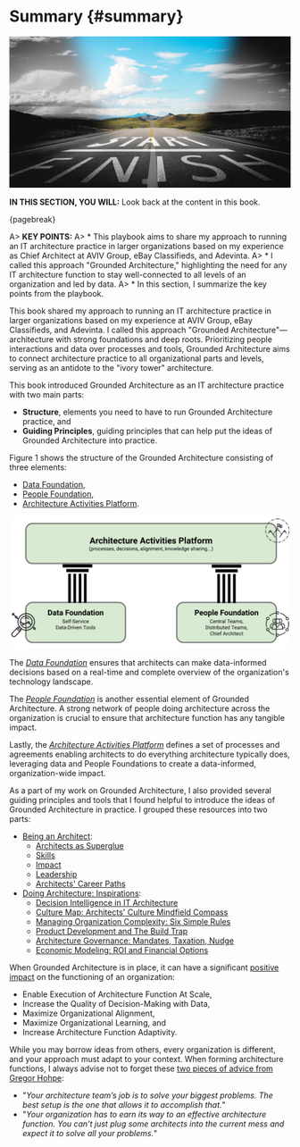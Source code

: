 

# Summary {#summary}

![image by gerd altmann from pixabay](assets/images/arch/road-g04cf0c3f8_1920.jpg)

**IN THIS SECTION, YOU WILL:** Look back at the content in this book.

{pagebreak}

A> **KEY POINTS:**
A> * This playbook aims to share my approach to running an IT architecture practice in larger organizations based on my experience as Chief Architect at AVIV Group, eBay Classifieds, and Adevinta. 
A> * I called this approach "Grounded Architecture," highlighting the need for any IT architecture function to stay well-connected to all levels of an organization and led by data.
A> * In this section, I summarize the key points from the playbook.

This book shared my approach to running an IT architecture practice in larger organizations based on my experience at AVIV Group, eBay Classifieds, and Adevinta. I called this approach "Grounded Architecture"—architecture with strong foundations and deep roots. Prioritizing people interactions and data over processes and tools, Grounded Architecture aims to connect architecture practice to all organizational parts and levels, serving as an antidote to the "ivory tower" architecture.

This book introduced Grounded Architecture as an IT architecture practice with two main parts:
* **Structure**, elements you need to have to run Grounded Architecture practice, and
* **Guiding Principles**, guiding principles that can help put the ideas of Grounded Architecture into practice.

Figure 1 shows the structure of the Grounded Architecture consisting of three elements:
* [Data Foundation](#data),
* [People Foundation](#people),
* [Architecture Activities Platform](#activities-platform).

![Figure 1: The structure of Grounded Architecture.](assets/images/model.png)

The *[Data Foundation](#data)* ensures that architects can make data-informed decisions based on a real-time and complete overview of the organization's technology landscape.

The *[People Foundation](#people)* is another essential element of Grounded Architecture. A strong network of people doing architecture across the organization is crucial to ensure that architecture function has any tangible impact.

Lastly, the *[Architecture Activities Platform](#activities-platform)*  defines a set of processes and agreements enabling architects to do everything architecture typically does, leveraging data and People Foundations to create a data-informed, organization-wide impact.

As a part of my work on Grounded Architecture, I also provided several guiding principles and tools that I found helpful to introduce the ideas of Grounded Architecture in practice. I grouped these resources into two parts:

* [Being an Architect](#being-architect):
  * [Architects as Superglue](#superglue)
  * [Skills](#skills)
  * [Impact](#impact)
  * [Leadership](#leadership)
  * [Architects' Career Paths](#career)
* [Doing Architecture: Inspirations](#doing-architecture):
  * [Decision Intelligence in IT Architecture](#decision-intelligence)
  * [Culture Map: Architects' Culture Mindfield Compass](#culture-map)
  * [Managing Organization Complexity: Six Simple Rules](#six-simple-rules)
  * [Product Development and The Build Trap](#product-development)
  * [Architecture Governance: Mandates, Taxation, Nudge](#governance)
  * [Economic Modeling: ROI and Financial Options](#economics)

When Grounded Architecture is in place, it can have a significant [positive impact](#impact) on the functioning of an organization:

* Enable Execution of Architecture Function At Scale,
* Increase the Quality of Decision-Making with Data,
* Maximize Organizational Alignment,
* Maximize Organizational Learning, and
* Increase Architecture Function Adaptivity.

While you may borrow ideas from others, every organization is different, and your approach must adapt to your context. When forming architecture functions, I always advise not to forget these [two pieces of advice from Gregor Hohpe](https://architectelevator.com/architecture/organizing-architecture/):
 * "*Your architecture team’s job is to solve your biggest problems. The best setup is the one that allows it to accomplish that.*"
 * "*Your organization has to earn its way to an effective architecture function. You can’t just plug some architects into the current mess and expect it to solve all your problems.*"
